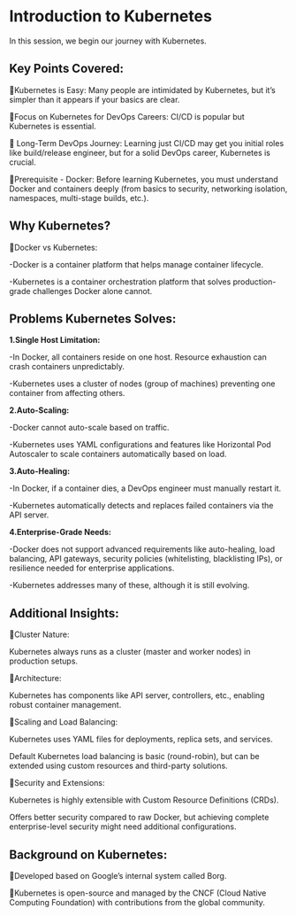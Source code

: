 # Introduction to Kubernetes

In this session, we begin our journey with Kubernetes.

## Key Points Covered:

Kubernetes is Easy: Many people are intimidated by Kubernetes, but it’s simpler than it appears if your basics are clear.

Focus on Kubernetes for DevOps Careers: CI/CD is popular but Kubernetes is essential.

 Long-Term DevOps Journey: Learning just CI/CD may get you initial roles like build/release engineer, but for a solid DevOps career, Kubernetes is crucial.

Prerequisite - Docker: Before learning Kubernetes, you must understand Docker and containers deeply (from basics to security, networking isolation, namespaces, multi-stage builds, etc.).

## Why Kubernetes?

Docker vs Kubernetes:

-Docker is a container platform that helps manage container lifecycle.

-Kubernetes is a container orchestration platform that solves production-grade challenges Docker alone cannot.


## Problems Kubernetes Solves:

**1.Single Host Limitation:**

-In Docker, all containers reside on one host. Resource exhaustion can crash containers unpredictably.

-Kubernetes uses a cluster of nodes (group of machines) preventing one container from affecting others.

**2.Auto-Scaling:**

-Docker cannot auto-scale based on traffic.

-Kubernetes uses YAML configurations and features like Horizontal Pod Autoscaler to scale containers automatically based on load.

**3.Auto-Healing:**

-In Docker, if a container dies, a DevOps engineer must manually restart it.

-Kubernetes automatically detects and replaces failed containers via the API server.

**4.Enterprise-Grade Needs:**

-Docker does not support advanced requirements like auto-healing, load balancing, API gateways, security policies (whitelisting, blacklisting IPs), or resilience needed for enterprise applications.

-Kubernetes addresses many of these, although it is still evolving.

## Additional Insights:

Cluster Nature:

Kubernetes always runs as a cluster (master and worker nodes) in production setups.

Architecture:

Kubernetes has components like API server, controllers, etc., enabling robust container management.

Scaling and Load Balancing:

Kubernetes uses YAML files for deployments, replica sets, and services.

Default Kubernetes load balancing is basic (round-robin), but can be extended using custom resources and third-party solutions.

Security and Extensions:

Kubernetes is highly extensible with Custom Resource Definitions (CRDs).

Offers better security compared to raw Docker, but achieving complete enterprise-level security might need additional configurations.

## Background on Kubernetes:

Developed based on Google’s internal system called Borg.

Kubernetes is open-source and managed by the CNCF (Cloud Native Computing Foundation) with contributions from the global community.
